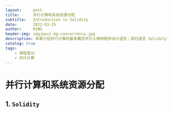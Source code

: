 ```yaml
---
layout:     post
title:      并行计算和系统资源分配
subtitle:   Introduction to Solidity
date:       2022-03-15
author:     R1NG
header-img: img/post-bg-concurrency.jpg
description: 本章介绍并行计算的基本概念并引入两种程序设计语言：契约语言 Solidity 和 Rust, 讨论现代程序设计语言如何实现资源管理.
catalog: true
tags:
    - 课程笔记
    - 并行计算
---
```


# 并行计算和系统资源分配

## 1. `Solidity`

